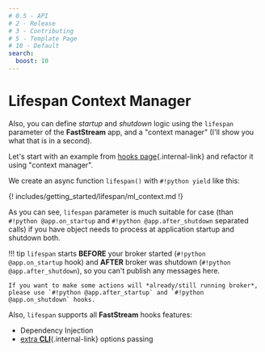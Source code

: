 ```yaml
---
# 0.5 - API
# 2 - Release
# 3 - Contributing
# 5 - Template Page
# 10 - Default
search:
  boost: 10
---
```


# Lifespan Context Manager

Also, you can define *startup* and *shutdown* logic using the `lifespan` parameter of the **FastStream** app, and a "context manager" (I'll show you what that is in a second).

Let's start with an example from [hooks page](./hooks.md#another-example){.internal-link} and refactor it using "context manager".

We create an async function `lifespan()` with `#!python yield` like this:

{! includes/getting_started/lifespan/ml_context.md !}

As you can see, `lifespan` parameter is much suitable for case (than `#!python @app.on_startup` and `#!python @app.after_shutdown` separated calls) if you have object needs to process at application startup and shutdown both.

!!! tip
    `lifespan` starts **BEFORE** your broker started (`#!python @app.on_startup` hook) and **AFTER** broker was shutdown (`#!python @app.after_shutdown`), so you can't publish any messages here.

    If you want to make some actions will *already/still running broker*, please use `#!python @app.after_startup` and `#!python @app.on_shutdown` hooks.

Also, `lifespan` supports all **FastStream** hooks features:

* Dependency Injection
* [extra **CLI**](../cli/index.md#environment-management){.internal-link} options passing
